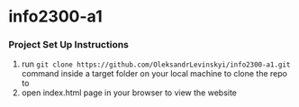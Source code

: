 # info2300-a1

### Project Set Up Instructions
1. run `git clone https://github.com/OleksandrLevinskyi/info2300-a1.git` command inside a target folder on your local machine to clone the repo to
2. open index.html page in your browser to view the website
